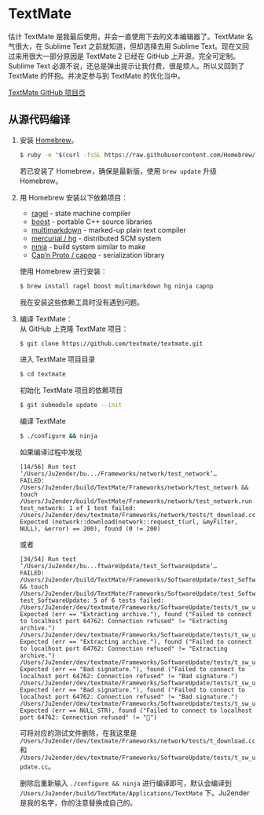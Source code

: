 TextMate
========

估计 TextMate 是我最后使用，并会一直使用下去的文本编辑器了。TextMate 名气很大，在 Sublime Text
之前就知道，但却选择去用 Sublime Text。现在又回过来用很大一部分原因是 TextMate 2 已经在 GitHub
上开源，完全可定制。Sublime Text 必源不说，还总是弹出提示让我付费，很是烦人。所以又回到了 TextMate
的怀抱。并决定参与到 TextMate 的优化当中。

[TextMate GitHub 项目页][1]

从源代码编译
----------

1.  安装 [Homebrew][2]。    

    ```bash
    $ ruby -e "$(curl -fsSL https://raw.githubusercontent.com/Homebrew/install/master/install)"
    ```
    
    若已安装了 Homebrew，确保是最新版，使用 `brew update` 升级 Homebrew。

2.  用 Homebrew 安装以下依赖项目：    
    
    * [ragel][3] - state machine compiler
    * [boost][4] - portable C++ source libraries
    * [multimarkdown][5] - marked-up plain text compiler
    * [mercurial / hg][6] - distributed SCM system
    * [ninja][7] - build system similar to make
    * [Cap’n Proto / capnp][8] - serialization library
    
    使用 Homebrew 进行安装：    
    
    ```bash
    $ brew install ragel boost multimarkdown hg ninja capnp
    ```
    
    我在安装这些依赖工具时没有遇到问题。
    
3.  编译 TextMate：    
    从 GitHub 上克隆 TextMate 项目：
    
    ```bash
    $ git clone https://github.com/textmate/textmate.git
    ```
    
    进入 TextMate 项目目录
    
    ```bash
    $ cd textmate
    ```
    
    初始化 TextMate 项目的依赖项目
    
    ```bash
    $ git submodule update --init
    ```
    
    编译 TextMate
    
    ```bash
    $ ./configure && ninja
    ```
    
    如果编译过程中发现
    
    ```
    [14/56] Run test ‘/Users/Ju2ender/bu.../Frameworks/network/test_network’…
    FAILED: /Users/Ju2ender/build/TextMate/Frameworks/network/test_network && touch /Users/Ju2ender/build/TextMate/Frameworks/network/test_network.run
    test_network: 1 of 1 test failed:
    /Users/Ju2ender/dev/textmate/Frameworks/network/tests/t_download.cc:58: Expected (network::download(network::request_t(url, &myFilter, NULL), &error) == 200), found (0 != 200)
    ```
    
    或者
    
    ```
    [34/54] Run test ‘/Users/Ju2ender/bu...ftwareUpdate/test_SoftwareUpdate’…
    FAILED: /Users/Ju2ender/build/TextMate/Frameworks/SoftwareUpdate/test_SoftwareUpdate && touch /Users/Ju2ender/build/TextMate/Frameworks/SoftwareUpdate/test_SoftwareUpdate.run
    test_SoftwareUpdate: 5 of 6 tests failed:
    /Users/Ju2ender/dev/textmate/Frameworks/SoftwareUpdate/tests/t_sw_update.cc:64: Expected (err == "Extracting archive."), found ("Failed to connect to localhost port 64762: Connection refused" != "Extracting archive.")
    /Users/Ju2ender/dev/textmate/Frameworks/SoftwareUpdate/tests/t_sw_update.cc:73: Expected (err == "Extracting archive."), found ("Failed to connect to localhost port 64762: Connection refused" != "Extracting archive.")
    /Users/Ju2ender/dev/textmate/Frameworks/SoftwareUpdate/tests/t_sw_update.cc:82: Expected (err == "Bad signature."), found ("Failed to connect to localhost port 64762: Connection refused" != "Bad signature.")
    /Users/Ju2ender/dev/textmate/Frameworks/SoftwareUpdate/tests/t_sw_update.cc:91: Expected (err == "Bad signature."), found ("Failed to connect to localhost port 64762: Connection refused" != "Bad signature.")
    /Users/Ju2ender/dev/textmate/Frameworks/SoftwareUpdate/tests/t_sw_update.cc:109: Expected (err == NULL_STR), found ("Failed to connect to localhost port 64762: Connection refused" != "￿")
    ```
    
    可将对应的测试文件删除，在我这里是 `/Users/Ju2ender/dev/textmate/Frameworks/network/tests/t_download.cc` 和 `/Users/Ju2ender/dev/textmate/Frameworks/SoftwareUpdate/tests/t_sw_update.cc`。
    
    删除后重新输入 `./configure && ninja` 进行编译即可，默认会编译到 `/Users/Ju2ender/build/TextMate/Applications/TextMate` 下。Ju2ender 是我的名字，你的注意替换成自己的。

[1]: https://github.com/textmate/textmate
[2]: https://github.com/Homebrew/homebrew
[3]: http://www.complang.org/ragel/
[4]: http://www.boost.org/
[5]: http://fletcherpenney.net/multimarkdown/
[6]: http://mercurial.selenic.com/
[7]: http://martine.github.com/ninja/
[8]: http://kentonv.github.io/capnproto/
